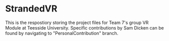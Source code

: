 # StrandedVR

This is the respostiory storing the project files for Team 7's group VR Module at Teesside University. Specific contributions by Sam Dicken can be found by navigating to "PersonalContribution" branch. 
